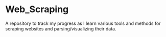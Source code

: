 # Web_Scraping
A repository to track my progress as I learn various tools and methods for scraping websites and parsing/visualizing their data. 
